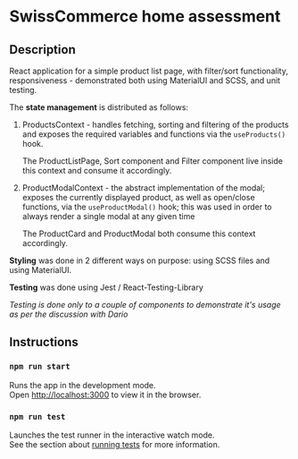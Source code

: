# SwissCommerce home assessment

## Description

React application for a simple product list page, with filter/sort functionality, responsiveness - demonstrated both using MaterialUI and SCSS, and unit testing.

The **state management** is distributed as follows:

1. ProductsContext - handles fetching, sorting and filtering of the products and exposes the required variables and functions via the `useProducts()` hook.

   The ProductListPage, Sort component and Filter component live inside this context and consume it accordingly.

2. ProductModalContext - the abstract implementation of the modal; exposes the currently displayed product, as well as open/close functions, via the `useProductModal()` hook; this was used in order to always render a single modal at any given time

   The ProductCard and ProductModal both consume this context accordingly.


**Styling** was done in 2 different ways on purpose: using SCSS files and using MaterialUI.

**Testing** was done using Jest / React-Testing-Library 

_Testing is done only to a couple of components to demonstrate it's usage as per the discussion with Dario_

## Instructions

### `npm run start`

Runs the app in the development mode.\
Open [http://localhost:3000](http://localhost:3000) to view it in the browser.

### `npm run test`

Launches the test runner in the interactive watch mode.\
See the section about [running tests](https://facebook.github.io/create-react-app/docs/running-tests) for more information.
